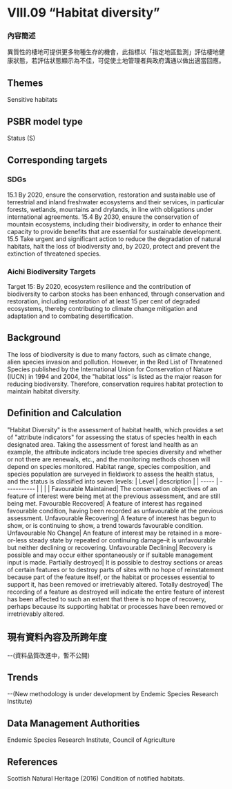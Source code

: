 # VIII.09 “Habitat diversity”

<script type="text/javascript" src="http://cdn.mathjax.org/mathjax/latest/MathJax.js?config=TeX-AMS-MML_HTMLorMML"></script>

### 內容簡述
異質性的棲地可提供更多物種生存的機會，此指標以「指定地區監測」評估棲地健康狀態，若評估狀態顯示為不佳，可促使土地管理者與政府溝通以做出適當回應。

## Themes
Sensitive habitats
## PSBR model type
Status (S)
## Corresponding targets
### SDGs
15.1 By 2020, ensure the conservation, restoration and sustainable use of terrestrial and inland freshwater ecosystems and their services, in particular forests, wetlands, mountains and drylands, in line with obligations under international agreements. 15.4 By 2030, ensure the conservation of mountain ecosystems, including their biodiversity, in order to enhance their capacity to provide benefits that are essential for sustainable development. 15.5 Take urgent and significant action to reduce the degradation of natural habitats, halt the loss of biodiversity and, by 2020, protect and prevent the extinction of threatened species.
### Aichi Biodiversity Targets
Target 15: By 2020, ecosystem resilience and the contribution of biodiversity to carbon stocks has been enhanced, through conservation and restoration, including restoration of at least 15 per cent of degraded ecosystems, thereby contributing to climate change mitigation and adaptation and to combating desertification.
## Background
The loss of biodiversity is due to many factors, such as climate change, alien species invasion and pollution. However, in the Red List of Threatened Species published by the International Union for Conservation of Nature (IUCN) in 1994 and 2004, the "habitat loss" is listed as the major reason for reducing biodiversity. Therefore, conservation requires habitat protection to maintain habitat diversity.
## Definition and Calculation
"Habitat Diversity" is the assessment of habitat health, which provides a set of "attribute indicators" for assessing the status of species health in each designated area. Taking the assessment of forest land health as an example, the attribute indicators include tree species diversity and whether or not there are renewals, etc., and the monitoring methods chosen will depend on species monitored. Habitat range, species composition, and species population are surveyed in fieldwork to assess the health status, and the status is classified into seven levels:
| Level | description |
| ----- | ----------- |
|       |             |
 Favourable Maintained| The conservation objectives of an feature of interest were being met at the previous assessment, and are still being met. Favourable Recovered| A feature of interest has regained favourable condition, having been recorded as unfavourable at the previous assessment. Unfavourable Recovering| A feature of interest has begun to show, or is continuing to show, a trend towards favourable condition. Unfavourable No Change| An feature of interest may be retained in a more-or-less steady state by repeated or continuing damage–it is unfavourable but neither declining or recovering. Unfavourable Declining| Recovery is possible and may occur either spontaneously or if suitable management input is made. Partially destroyed| It is possible to destroy sections or areas of certain features or to destroy parts of sites with no hope of reinstatement because part of the feature itself, or the habitat or processes essential to support it, has been removed or irretrievably altered. Totally destroyed| The recording of a feature as destroyed will indicate the entire feature of interest has been affected to such an extent that there is no hope of recovery, perhaps because its supporting habitat or processes have been removed or irretrievably altered.
## 現有資料內容及所跨年度
--(資料品質改進中，暫不公開)
## Trends
--(New methodology is under development by Endemic Species Research Institute)
## Data Management Authorities
Endemic Species Research Institute, Council of Agriculture
## References
Scottish Natural Heritage (2016) Condition of notified habitats.